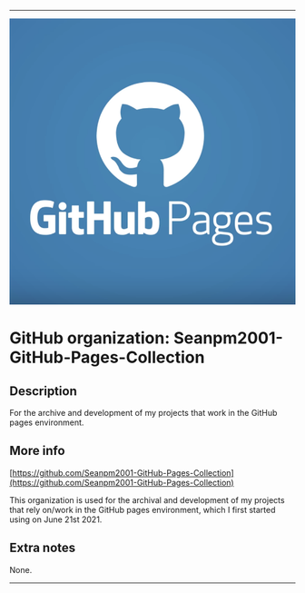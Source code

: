 
***

![GitHubPagesIcon.png failed to load. The file may be missing or corrupt. Check the file path for errors first.](/AdditionalInfo/2/Seanpm2001-GitHub-Pages-Collection/GitHubPagesIcon.png)

# GitHub organization: Seanpm2001-GitHub-Pages-Collection

## Description

For the archive and development of my projects that work in the GitHub pages environment.

## More info

[https://github.com/Seanpm2001-GitHub-Pages-Collection](https://github.com/Seanpm2001-GitHub-Pages-Collection)

This organization is used for the archival and development of my projects that rely on/work in the GitHub pages environment, which I first started using on June 21st 2021.

## Extra notes

None.

***
